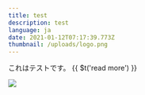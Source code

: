```yaml
---
title: test
description: test
language: ja
date: 2021-01-12T07:17:39.773Z
thumbnail: /uploads/logo.png
---
```


これはテストです。
{{ $t('read more') }}



![](/uploads/logo.png)